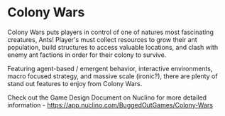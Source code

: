 # Colony Wars

Colony Wars puts players in control of one of natures most fascinating creatures, Ants! Player's must collect resources to grow their ant population, build structures to access valuable locations, and clash with enemy ant factions in order for their colony to survive.

Featuring agent-based / emergent behavior, interactive environments, macro focused strategy, and massive scale (ironic?), there are plenty of stand out features to enjoy from Colony Wars.

Check out the Game Design Document on Nuclino for more detailed information - https://app.nuclino.com/BuggedOutGames/Colony-Wars
